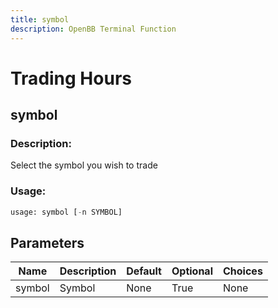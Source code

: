 ```yaml
---
title: symbol
description: OpenBB Terminal Function
---
```


# Trading Hours

## symbol

### Description: 

Select the symbol you wish to trade

### Usage: 
```python
usage: symbol [-n SYMBOL]
```

## Parameters

| Name | Description | Default | Optional | Choices |
| ---- | ----------- | ------- | -------- | ------- |
| symbol | Symbol | None | True | None |


